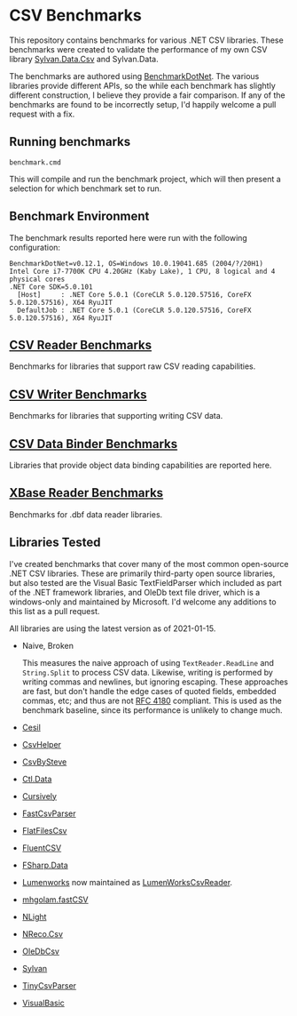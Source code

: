 # CSV Benchmarks

This repository contains benchmarks for various .NET CSV libraries. 
These benchmarks were created to validate the performance of my own CSV library 
[Sylvan.Data.Csv](https://github.com/MarkPflug/Sylvan) and Sylvan.Data.

The benchmarks are authored using [BenchmarkDotNet](https://github.com/dotnet/BenchmarkDotNet). 
The various libraries provide different APIs, so the while each benchmark has slightly different construction, 
I believe they provide a fair comparison. 
If any of the benchmarks are found to be incorrectly setup, I'd happily welcome a pull request with a fix.

## Running benchmarks

`benchmark.cmd`

This will compile and run the benchmark project, which will then present a selection for which benchmark set to run.

## Benchmark Environment

The benchmark results reported here were run with the following configuration:
```
BenchmarkDotNet=v0.12.1, OS=Windows 10.0.19041.685 (2004/?/20H1)
Intel Core i7-7700K CPU 4.20GHz (Kaby Lake), 1 CPU, 8 logical and 4 physical cores
.NET Core SDK=5.0.101
  [Host]     : .NET Core 5.0.1 (CoreCLR 5.0.120.57516, CoreFX 5.0.120.57516), X64 RyuJIT
  DefaultJob : .NET Core 5.0.1 (CoreCLR 5.0.120.57516, CoreFX 5.0.120.57516), X64 RyuJIT
```

## [CSV Reader Benchmarks](docs/CsvReaderBenchmarks.md)

Benchmarks for libraries that support raw CSV reading capabilities.

## [CSV Writer Benchmarks](docs/CsvWriterBenchmarks.md)

Benchmarks for libraries that supporting writing CSV data.

## [CSV Data Binder Benchmarks](docs/CsvDataBinderBenchmarks.md)

Libraries that provide object data binding capabilities are reported here.

## [XBase Reader Benchmarks](docs/XBaseDataReaderBenchmarks.md)

Benchmarks for .dbf data reader libraries.

## Libraries Tested

I've created benchmarks that cover many of the most common open-source .NET CSV libraries.
These are primarily third-party open source libraries, but also tested are the Visual Basic TextFieldParser which included as
part of the .NET framework libraries, and OleDb text file driver, which is a windows-only and maintained by Microsoft.
I'd welcome any additions to this list as a pull request.

All libraries are using the latest version as of 2021-01-15.

- Naive, Broken

	This measures the naive approach of using `TextReader.ReadLine` and `String.Split` to process CSV data. 
	Likewise, writing is performed by writing commas and newlines, but ignoring escaping.
	These approaches are fast, but don't handle the edge cases of quoted fields, embedded commas, etc; and thus are not [RFC 4180](https://tools.ietf.org/html/rfc4180) compliant.
	This is used as the benchmark baseline, since its performance is unlikely to change much.

- [Cesil](https://github.com/kevin-montrose/Cesil)
- [CsvHelper](https://github.com/JoshClose/CsvHelper)
- [CsvBySteve](https://github.com/stevehansen/csv/)
- [Ctl.Data](https://github.com/ctl-global/ctl-data/)
- [Cursively](https://github.com/airbreather/Cursively)
- [FastCsvParser](https://github.com/bopohaa/CsvParser)
- [FlatFilesCsv](https://github.com/jehugaleahsa/FlatFiles)
- [FluentCSV](https://github.com/aboudoux/FluentCSV)
- [FSharp.Data](https://github.com/fsharp/FSharp.Data)
- [Lumenworks](https://www.codeproject.com/Articles/9258/A-Fast-CSV-Reader) now maintained as [LumenWorksCsvReader](https://github.com/phatcher/CsvReader).
- [mhgolam.fastCSV](https://github.com/mgholam/fastCSV)
- [NLight](https://github.com/slorion/nlight)
- [NReco.Csv](https://github.com/nreco/csv)
- [OleDbCsv](https://www.microsoft.com/en-us/download/details.aspx?id=54920)
- [Sylvan](https://github.com/MarkPflug/Sylvan/blob/master/docs/Sylvan.Data.Csv.md)
- [TinyCsvParser](https://github.com/bytefish/TinyCsvParser)
- [VisualBasic](https://github.com/dotnet/runtime/blob/master/src/libraries/Microsoft.VisualBasic.Core/src/Microsoft/VisualBasic/FileIO/TextFieldParser.vb)